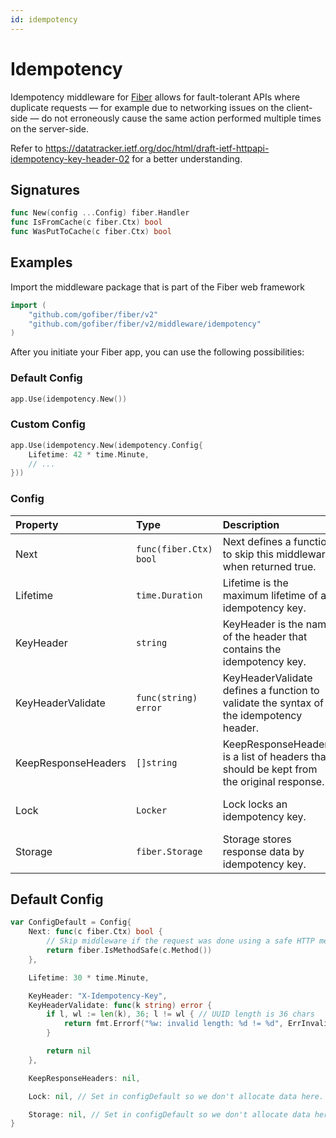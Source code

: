 ```yaml
---
id: idempotency
---
```


# Idempotency

Idempotency middleware for [Fiber](https://github.com/gofiber/fiber) allows for fault-tolerant APIs where duplicate requests — for example due to networking issues on the client-side — do not erroneously cause the same action performed multiple times on the server-side.

Refer to https://datatracker.ietf.org/doc/html/draft-ietf-httpapi-idempotency-key-header-02 for a better understanding.

## Signatures

```go
func New(config ...Config) fiber.Handler
func IsFromCache(c fiber.Ctx) bool
func WasPutToCache(c fiber.Ctx) bool
```

## Examples

Import the middleware package that is part of the Fiber web framework

```go
import (
	"github.com/gofiber/fiber/v2"
	"github.com/gofiber/fiber/v2/middleware/idempotency"
)
```

After you initiate your Fiber app, you can use the following possibilities:

### Default Config

```go
app.Use(idempotency.New())
```

### Custom Config

```go
app.Use(idempotency.New(idempotency.Config{
	Lifetime: 42 * time.Minute,
	// ...
}))
```

### Config

| Property            | Type                    | Description                                                                              | Default                        |
|:--------------------|:------------------------|:-----------------------------------------------------------------------------------------|:-------------------------------|
| Next                | `func(fiber.Ctx) bool` | Next defines a function to skip this middleware when returned true.                      | A function for safe methods    |
| Lifetime            | `time.Duration`         | Lifetime is the maximum lifetime of an idempotency key.                                  | 30 * time.Minute               |
| KeyHeader           | `string`                | KeyHeader is the name of the header that contains the idempotency key.                   | "X-Idempotency-Key"            |
| KeyHeaderValidate   | `func(string) error`    | KeyHeaderValidate defines a function to validate the syntax of the idempotency header.   | A function for UUID validation |
| KeepResponseHeaders | `[]string`              | KeepResponseHeaders is a list of headers that should be kept from the original response. | nil (keep all headers)         |
| Lock                | `Locker`                | Lock locks an idempotency key.                                                           | An in-memory locker            |
| Storage             | `fiber.Storage`         | Storage stores response data by idempotency key.                                         | An in-memory storage           |

## Default Config

```go
var ConfigDefault = Config{
	Next: func(c fiber.Ctx) bool {
		// Skip middleware if the request was done using a safe HTTP method
		return fiber.IsMethodSafe(c.Method())
	},

	Lifetime: 30 * time.Minute,

	KeyHeader: "X-Idempotency-Key",
	KeyHeaderValidate: func(k string) error {
		if l, wl := len(k), 36; l != wl { // UUID length is 36 chars
			return fmt.Errorf("%w: invalid length: %d != %d", ErrInvalidIdempotencyKey, l, wl)
		}

		return nil
	},

	KeepResponseHeaders: nil,

	Lock: nil, // Set in configDefault so we don't allocate data here.

	Storage: nil, // Set in configDefault so we don't allocate data here.
}
```

